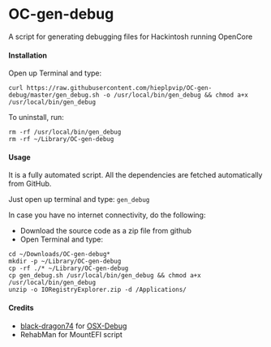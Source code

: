# OC-gen-debug

A script for generating debugging files for Hackintosh running OpenCore

#### Installation

Open up Terminal and type:

```shell
curl https://raw.githubusercontent.com/hieplpvip/OC-gen-debug/master/gen_debug.sh -o /usr/local/bin/gen_debug && chmod a+x /usr/local/bin/gen_debug
```

To uninstall, run:

```shell
rm -rf /usr/local/bin/gen_debug
rm -rf ~/Library/OC-gen-debug
```

#### Usage

It is a fully automated script. All the dependencies are fetched automatically from GitHub.

Just open up terminal and type: `gen_debug`

In case you have no internet connectivity, do the following:
- Download the source code as a zip file from github
- Open Terminal and type:

```shell
cd ~/Downloads/OC-gen-debug*
mkdir -p ~/Library/OC-gen-debug
cp -rf ./* ~/Library/OC-gen-debug
cp gen_debug.sh /usr/local/bin/gen_debug && chmod a+x /usr/local/bin/gen_debug
unzip -o IORegistryExplorer.zip -d /Applications/
```

#### Credits

- [black-dragon74](https://github.com/black-dragon74) for
[OSX-Debug](https://github.com/black-dragon74/OSX-Debug)
- RehabMan for MountEFI script

